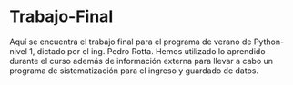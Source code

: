 # Trabajo-Final
Aquí se encuentra el trabajo final para el programa de verano de Python-nivel 1, dictado por el ing. Pedro Rotta. Hemos utilizado lo aprendido durante el curso además de información externa para llevar a cabo un programa de sistematización para el ingreso y guardado de datos.
